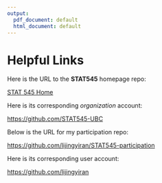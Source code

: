 ```yaml
---
output:
  pdf_document: default
  html_document: default
---
```

# Helpful Links

Here is the URL to the **STAT545** homepage repo:

[STAT 545 Home](https://github.com/STAT545-UBC/STAT545-home)

Here is its corresponding _organization_ account:

https://github.com/STAT545-UBC

Below is the URL for my participation repo:

https://github.com/lijingyiran/STAT545-participation

Here is its corresponding user account:

https://github.com/lijingyiran
